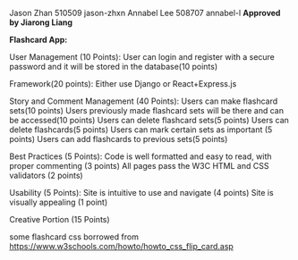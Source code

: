 Jason Zhan 510509 jason-zhxn
Annabel Lee 508707 annabel-l
**Approved by Jiarong Liang**

**Flashcard App:**

User Management (10 Points):
    User can login and register with a secure password and it will be stored in the database(10 points)
    
Framework(20 points):
    Either use Django or React+Express.js
    
Story and Comment Management (40 Points):
    Users can make flashcard sets(10 points)
    Users previously made flashcard sets will be there and can be accessed(10 points)
    Users can delete flashcard sets(5 points)
    Users can delete flashcards(5 points)
    Users can mark certain sets as important (5 points)
    Users can add flashcards to previous sets(5 points)
    
Best Practices (5 Points):
    Code is well formatted and easy to read, with proper commenting (3 points)
    All pages pass the W3C HTML and CSS validators (2 points)
    
Usability (5 Points):
    Site is intuitive to use and navigate (4 points)
    Site is visually appealing (1 point)
    
Creative Portion (15 Points)

some flashcard css borrowed from https://www.w3schools.com/howto/howto_css_flip_card.asp